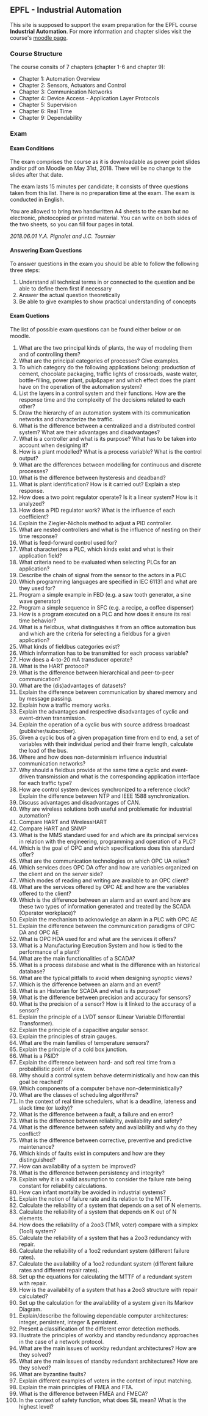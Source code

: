 ## EPFL - Industrial Automation

This site is supposed to support the exam preparation for the EPFL course **Industrial Automation**. 
For more information and chapter slides visit the course's [moodle page](https://moodle.epfl.ch/course/view.php?id=14114).


### Course Structure

The course consits of 7 chapters (chapter 1-6 and chapter 9):

* Chapter 1: Automation Overview
* Chapter 2: Sensors, Actuators and Control
* Chapter 3: Communication Networks 
* Chapter 4: Device Access - Application Layer Protocols
* Chapter 5: Supervision 
* Chapter 6: Real Time
* Chapter 9: Dependability


### Exam

#### Exam Conditions

The exam comprises the course as it is downloadable as power point slides and/or pdf on Moodle on May 31st, 2018. There will be no change to the slides after that date.  
 
The exam lasts 15 minutes per candidate; it consists of three questions taken from this list. There is no preparation time at the exam. The exam is conducted in English.  
 
You are allowed to bring two handwritten A4 sheets to the exam but no electronic, photocopied or printed material.  You can write on both sides of the two sheets, so you can fill four pages in total. 
 
*2018.06.01 Y.A. Pignolet and J.C. Tournier*


#### Answering Exam Questions

To answer questions in the exam you should be able to follow the following three steps:

1. Understand all technical terms in or connected to the question and be able to define them first if necessary
2. Answer the actual question theoretically
3. Be able to give examples to show practical understanding of concepts


#### Exam Quetions

The list of possible exam questions can be found either below or on moodle.

1. What are the two principal kinds of plants, the way of modeling them and of controlling them? 
2. What are the principal categories of processes? Give examples.  
3. To which category do the following applications belong: production of cement, chocolate packaging, traffic lights of crossroads, waste water, bottle-filling, power plant, pulp&paper and which effect does the plant have on the operation of the automation system?  
4. List the layers in a control system and their functions. How are the response time and the complexity of the decisions related to each other? 
5. Draw the hierarchy of an automation system with its communication networks and characterize the traffic. 
6. What is the difference between a centralized and a distributed control system? What are their advantages and disadvantages? 
7. What is a controller and what is its purpose? What has to be taken into account when designing it?
8. How is a plant modelled? What is a process variable? What is the control output?  
9. What are the differences between modelling for continuous and discrete processes?  
10. What is the difference between hysteresis and deadband?
11. What is plant identification? How is it carried out? Explain a step response.
12. How does a two point regulator operate? Is it a linear system? How is it analyzed?  
13. How does a PID regulator work? What is the influence of each coefficient?  
14. Explain the Ziegler-Nichols method to adjust a PID controller.
15. What are nested controllers and what is the influence of nesting on their time response?  
16. What is feed-forward control used for?  
17. What characterizes a PLC, which kinds exist and what is their application field? 
18. What criteria need to be evaluated when selecting PLCs for an application?
19. Describe the chain of signal from the sensor to the actors in a PLC
20. Which programming languages are specified in IEC 61131 and what are they used for?  
21. Program a simple example in FBD (e.g. a saw tooth generator, a sine wave generator)
22. Program a simple sequence in SFC (e.g. a recipe, a coffee dispenser) 
23. How is a program executed on a PLC and how does it ensure its real time behavior? 
24. What is a fieldbus, what distinguishes it from an office automation bus and which are the criteria for selecting a fieldbus for a given application?  
25. What kinds of fieldbus categories exist? 
26. Which information has to be transmitted for each process variable? 
27. How does a 4-to-20 mA transducer operate? 
28. What is the HART protocol? 
29. What is the difference between hierarchical and peer-to-peer communication?  
30. What are the (dis)advantages of datasets?
31. Explain the difference between communication by shared memory and by message passing.
32. Explain how a traffic memory works.
33. Explain the advantages and respective disadvantages of cyclic and event-driven transmission. 
34. Explain the operation of a cyclic bus with source address broadcast (publisher/subscriber).
35. Given a cyclic bus of a given propagation time from end to end, a set of variables with their individual period and their frame length, calculate the load of the bus.
36. Where and how does non-determinism influence industrial communication networks?
37. Why should a fieldbus provide at the same time a cyclic and event-driven transmission and what is the corresponding application interface for each traffic type? 
38. How are control system devices synchronized to a reference clock?  Explain the difference between NTP and IEEE 1588 synchronization. 
39. Discuss advantages and disadvantages of CAN.
40. Why are wireless solutions both useful and problematic for industrial automation?
41. Compare HART and WirelessHART 
42. Compare HART and SNMP  
43. What is the MMS standard used for and which are its principal services in relation with the engineering, programming and operation of a PLC? 
44. Which is the goal of OPC and which specifications does this standard offer? 
45. What are the communication technologies on which OPC UA relies?
46. Which services does OPC DA offer and how are variables organized on the client and on the server side?  
47. Which modes of reading and writing are available to an OPC client?  
48. What are the services offered by OPC AE and how are the variables offered to the client?  
49. Which is the difference between an alarm and an event and how are these two types of information generated and treated by the SCADA (Operator workplace)? 
50. Explain the mechanism to acknowledge an alarm in a PLC with OPC AE  
51. Explain the difference between the communication paradigms of OPC DA and OPC AE 
52. What is OPC HDA used for and what are the services it offers?
53. What is a Manufacturing Execution System and how is tied to the performance of a plant?  
54. What are the main functionalities of a SCADA? 
55. What is a process database and what is the difference with an historical database? 
56. What are the typical pitfalls to avoid when designing synoptic views? 
57. Which is the difference between an alarm and an event?
58. What is an Historian for SCADA and what is its purpose?
59. What is the difference between precision and accuracy for sensors? 
60. What is the precision of a sensor? How is it linked to the accuracy of a sensor?
61. Explain the principle of a LVDT sensor (Linear Variable Differential Transformer).
62. Explain the principle of a capacitive angular sensor.
63. Explain the principles of strain gauges.
64. What are the main families of temperature sensors? 
65. Explain the principle of a cold box junction. 
66. What is a P&ID? 
67. Explain the difference between hard- and soft real time from a probabilistic point of view.
68. Why should a control system behave deterministically and how can this goal be reached? 
69. Which components of a computer behave non-deterministically? 
70. What are the classes of scheduling algorithms?
71. In the context of real time schedulers, what is a deadline, lateness and slack time (or laxity)? 
72. What is the difference between a fault, a failure and en error?
73. What is the difference between reliability, availability and safety? 
74. What is the difference between safety and availability and why do they conflict? 
75. What is the difference between corrective, preventive and predictive maintenance?
76. Which kinds of faults exist in computers and how are they distinguished? 
77. How can availability of a system be improved? 
78. What is the difference between persistency and integrity?
79. Explain why it is a valid assumption to consider the failure rate being constant for reliability calculations. 
80. How can infant mortality be avoided in industrial systems?
81. Explain the notion of failure rate and its relation to the MTTF. 
82. Calculate the reliability of a system that depends on a set of N elements. 
83. Calculate the reliability of a system that depends on K out of N elements.
84. How does the reliability of a 2oo3 (TMR, voter) compare with a simplex (1oo1) system? 
85. Calculate the reliability of a system that has a 2oo3 redundancy with repair. 
86. Calculate the reliability of a 1oo2 redundant system (different failure rates). 
87. Calculate the availability of a 1oo2 redundant system (different failure rates and different repair rates). 
88. Set up the equations for calculating the MTTF of a redundant system with repair. 
89. How is the availability of a system that has a 2oo3 structure with repair calculated?
90. Set up the calculation for the availability of a system given its Markov Diagram.
91. Explain/describe the following dependable computer architectures: integer, persistent, integer & persistent. 
92. Present a classification of the different error detection methods.
93. Illustrate the principles of workby and standby redundancy approaches in the case of a network protocol. 
94. What are the main issues of workby redundant architectures? How are they solved? 
95. What are the main issues of standby redundant architectures? How are they solved?
96. What are byzantine faults?  
97. Explain different examples of voters in the context of input matching. 
98. Explain the main principles of FMEA and FTA.
99. What is the difference between FMEA and FMECA? 
100. In the context of safety function, what does SIL mean? What is the highest level? 
 
